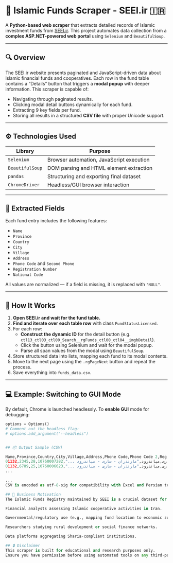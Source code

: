 # 🕌 Islamic Funds Scraper - SEEI.ir 🇮🇷

A **Python-based web scraper** that extracts detailed records of Islamic investment funds from [SEEI.ir](https://seei.ir/default.aspx?tabid=113). This project automates data collection from a **complex ASP.NET-powered web portal** using `Selenium` and `BeautifulSoup`.

---

## 🔍 Overview

The SEEI.ir website presents paginated and JavaScript-driven data about Islamic financial funds and cooperatives. Each row in the fund table contains a “Details” button that triggers a **modal popup** with deeper information. This scraper is capable of:

- Navigating through paginated results.
- Clicking modal detail buttons dynamically for each fund.
- Extracting 9 key fields per fund.
- Storing all results in a structured **CSV file** with proper Unicode support.

---

## ⚙️ Technologies Used

| Library         | Purpose                                       |
|----------------|-----------------------------------------------|
| `Selenium`      | Browser automation, JavaScript execution     |
| `BeautifulSoup` | DOM parsing and HTML element extraction      |
| `pandas`        | Structuring and exporting final dataset       |
| `ChromeDriver`  | Headless/GUI browser interaction             |

---

## 📁 Extracted Fields

Each fund entry includes the following features:

- `Name`
- `Province`
- `Country`
- `City`
- `Village`
- `Address`
- `Phone Code` and `Second Phone`
- `Registration Number`
- `National Code`

All values are normalized — if a field is missing, it is replaced with `"NULL"`.

---

## 🚦 How It Works

1. **Open SEEI.ir and wait for the fund table.**
2. **Find and iterate over each table row** with class `FundStatusLicensed`.
3. For each row:
   - **Construct the dynamic ID** for the detail button (e.g. `ctl13_ctl03_ctl00_Search__rgFunds_ctl00_ctl04__imgbDetail`).
   - Click the button using Selenium and wait for the modal popup.
   - Parse all span values from the modal using `BeautifulSoup`.
4. Store structured data into lists, mapping each fund to its modal contents.
5. Move to the next page using the `.rgPageNext` button and repeat the process.
6. Save everything into `funds_data.csv`.

---

## 💻 Example: Switching to GUI Mode

By default, Chrome is launched headlessly. To **enable GUI** mode for debugging:

```python
options = Options()
# Comment out the headless flag:
# options.add_argument("--headless")


## 📦 Output Sample (CSV)

Name,Province,Country,City,Village,Address,Phone Code,Phone Code 2,Reg Number,National Code
ولی عصر(عج),مازندران,ساری,ساری,میاندرود,"مازندران - ساری - میاندرود ...",01132,2345,28,10760007282
ثامن الائمه(ع),مازندران,ساری,ساری,میاندرود,"مازندران - ساری - میاندرود ...",01132,6789,25,10760006623
...

...
CSV is encoded as utf-8-sig for compatibility with Excel and Persian text.

## 📌 Business Motivation
The Islamic Funds Registry maintained by SEEI is a crucial dataset for:

Financial analysts assessing Islamic cooperative activities in Iran.

Governmental/regulatory use (e.g., mapping fund location to economic zones).

Researchers studying rural development or social finance networks.

Data platforms aggregating Sharia-compliant institutions.

## 🔒 Disclaimer
This scraper is built for educational and research purposes only.
Ensure you have permission before using automated tools on any third-party website.


